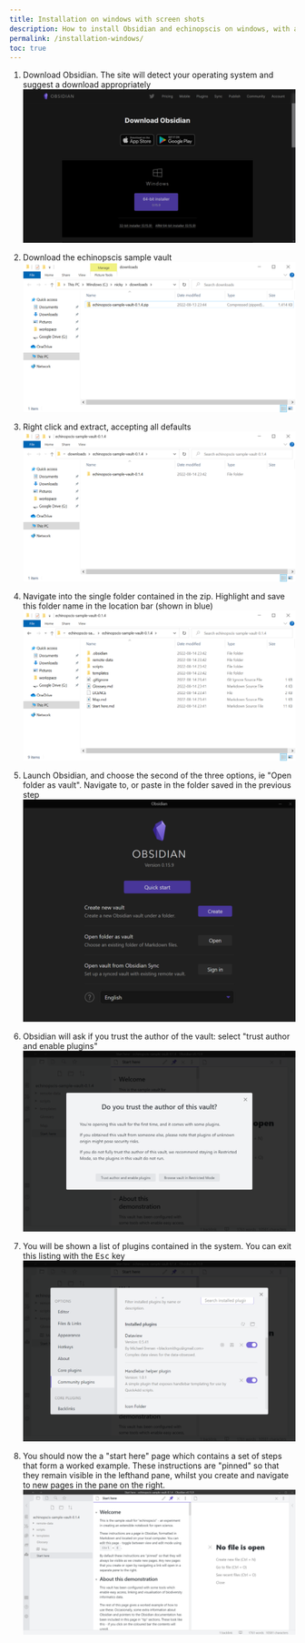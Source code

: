 ```yaml
---
title: Installation on windows with screen shots
description: How to install Obsidian and echinopscis on windows, with a screenshot at each step
permalink: /installation-windows/
toc: true
---
```


1. Download Obsidian. The site will detect your operating system and suggest a download appropriately
![Obsidian download page](/assets/images/install-01.png)

1. Download the echinopscis sample vault
![Obsidian download page](/assets/images/install-02.png)

1. Right click and extract, accepting all defaults
![Extracted ecinopscis sample vault](/assets/images/install-03.png)

1. Navigate into the single folder contained in the zip. Highlight and save this folder name in the location bar (shown in blue)
![Extracted ecinopscis sample vault - contents](/assets/images/install-04.png)

1. Launch Obsidian, and choose the second of the three options, ie "Open folder as vault". Navigate to, or paste in the folder saved in the previous step 
![Obsidian launch screen](/assets/images/install-06.png)

1. Obsidian will ask if you trust the author of the vault: select "trust author and enable plugins"
![Obsidian trust question](/assets/images/install-07.png)

1. You will be shown a list of plugins contained in the system. You can exit this listing with the <kbd>Esc</kbd> key
![Obsidian plugin listing](/assets/images/install-08.png)

1. You should now the a "start here" page which contains a set of steps that form a worked example. These instructions are "pinned" so that  they remain visible in the lefthand pane, whilst you create and navigate to new pages in the pane on the right. 
![echinopscis start here page](/assets/images/install-09.png)

